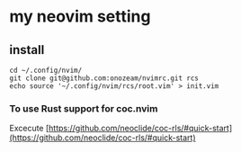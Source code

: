 # my neovim setting
## install
```
cd ~/.config/nvim/
git clone git@github.com:onozeam/nvimrc.git rcs
echo source '~/.config/nvim/rcs/root.vim' > init.vim
```

### To use Rust support for coc.nvim
Excecute [https://github.com/neoclide/coc-rls/#quick-start](https://github.com/neoclide/coc-rls/#quick-start)
